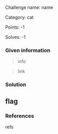 Challenge name: name

Category: cat

Points: -1

Solves: -1


### Given information

> info

> link

### Solution

flag
---

### References

refs
